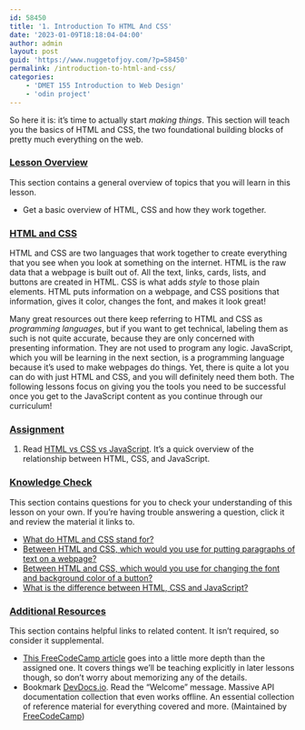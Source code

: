```yaml
---
id: 58450
title: '1. Introduction To HTML And CSS'
date: '2023-01-09T18:18:04-04:00'
author: admin
layout: post
guid: 'https://www.nuggetofjoy.com/?p=58450'
permalink: /introduction-to-html-and-css/
categories:
    - 'DMET 155 Introduction to Web Design'
    - 'odin project'
---
```


So here it is: it’s time to actually start *making things*. This section will teach you the basics of HTML and CSS, the two foundational building blocks of pretty much everything on the web.

### [Lesson Overview](https://www.theodinproject.com/lessons/foundations-introduction-to-html-and-css#lesson-overview)

This section contains a general overview of topics that you will learn in this lesson.

- Get a basic overview of HTML, CSS and how they work together.

### [HTML and CSS](https://www.theodinproject.com/lessons/foundations-introduction-to-html-and-css#html-and-css)

HTML and CSS are two languages that work together to create everything that you see when you look at something on the internet. HTML is the raw data that a webpage is built out of. All the text, links, cards, lists, and buttons are created in HTML. CSS is what adds *style* to those plain elements. HTML puts information on a webpage, and CSS positions that information, gives it color, changes the font, and makes it look great!

Many great resources out there keep referring to HTML and CSS as *programming languages*, but if you want to get technical, labeling them as such is not quite accurate, because they are only concerned with presenting information. They are not used to program any logic. JavaScript, which you will be learning in the next section, is a programming language because it’s used to make webpages do things. Yet, there is quite a lot you can do with just HTML and CSS, and you will definitely need them both. The following lessons focus on giving you the tools you need to be successful once you get to the JavaScript content as you continue through our curriculum!

### [Assignment](https://www.theodinproject.com/lessons/foundations-introduction-to-html-and-css#assignment)

1. Read [HTML vs CSS vs JavaScript](https://brytdesigns.com/html-css-javascript-whats-the-difference/). It’s a quick overview of the relationship between HTML, CSS, and JavaScript.

### [Knowledge Check](https://www.theodinproject.com/lessons/foundations-introduction-to-html-and-css#knowledge-check)

This section contains questions for you to check your understanding of this lesson on your own. If you’re having trouble answering a question, click it and review the material it links to.

- [What do HTML and CSS stand for?](https://brytdesigns.com/html-css-javascript-whats-the-difference/#What_is_HTML)
- [Between HTML and CSS, which would you use for putting paragraphs of text on a webpage?](https://www.theodinproject.com/lessons/foundations-introduction-to-html-and-css#html-and-css)
- [Between HTML and CSS, which would you use for changing the font and background color of a button?](https://www.theodinproject.com/lessons/foundations-introduction-to-html-and-css#html-and-css)
- [What is the difference between HTML, CSS and JavaScript?](https://brytdesigns.com/html-css-javascript-whats-the-difference/)

### [Additional Resources](https://www.theodinproject.com/lessons/foundations-introduction-to-html-and-css#additional-resources)

This section contains helpful links to related content. It isn’t required, so consider it supplemental.

- [This FreeCodeCamp article](https://www.freecodecamp.org/news/html-css-and-javascript-explained-for-beginners/) goes into a little more depth than the assigned one. It covers things we’ll be teaching explicitly in later lessons though, so don’t worry about memorizing any of the details.
- Bookmark [DevDocs.io](https://devdocs.io/). Read the “Welcome” message. Massive API documentation collection that even works offline. An essential collection of reference material for everything covered and more. (Maintained by [FreeCodeCamp](https://freecodecamp.org/))